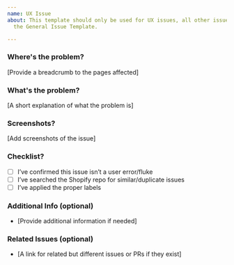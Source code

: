 ```yaml
---
name: UX Issue
about: This template should only be used for UX issues, all other issues should use
  the General Issue Template.

---
```


### Where's the problem?

[Provide a breadcrumb to the pages affected]

### What's the problem?

[A short explanation of what the problem is]

### Screenshots?

[Add screenshots of the issue]

### Checklist?

- [ ] I’ve confirmed this issue isn’t a user error/fluke
- [ ] I’ve searched the Shopify repo for similar/duplicate issues
- [ ] I’ve applied the proper labels

### Additional Info (optional)

- [Provide additional information if needed]

### Related Issues (optional)

- [A link for related but different issues or PRs if they exist]
